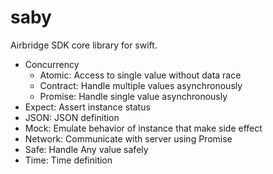 # saby

Airbridge SDK core library for swift.

- Concurrency
    - Atomic: Access to single value without data race
    - Contract: Handle multiple values asynchronously
    - Promise: Handle single value asynchronously
- Expect: Assert instance status
- JSON: JSON definition
- Mock: Emulate behavior of instance that make side effect
- Network: Communicate with server using Promise
- Safe: Handle Any value safely
- Time: Time definition
